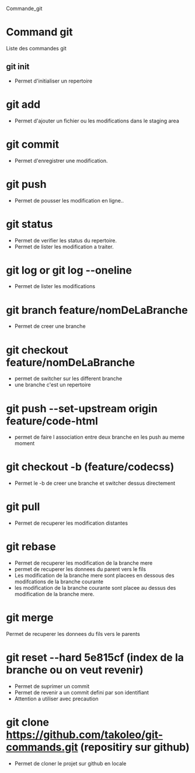Commande_git
# Command git
Liste des commandes git

## git init
- Permet d'initialiser un repertoire

# git add
- Permet d'ajouter un fichier ou les modifications dans le staging area

# git commit
- Permet d'enregistrer une modification.

# git push
- Permet de pousser les modification en ligne..

# git status
- Permet de verifier les status du repertoire.
- Permet de lister les modification a traiter.

# git log  or git log --oneline
- Permet de lister les modifications


# git branch feature/nomDeLaBranche
- Permet de creer une branche


# git  checkout feature/nomDeLaBranche
- permet de switcher sur les different branche
- une branche c'est un repertoire

# git push --set-upstream origin feature/code-html
- permet de faire l association entre deux branche  en les push au meme moment

# git checkout -b (feature/codecss)
- Permet le -b de creer une branche et switcher dessus directement

# git pull
- Permet de recuperer les modification distantes

# git rebase
- Permet de recuperer les modification de la branche mere
- permet de recuperer les donnees du parent vers le fils
- Les modification de la branche mere sont placees en dessous des modifcations de la branche courante
- les modification de la branche courante sont placee au dessus des modification de la branche mere.


# git merge 
Permet de recuperer les donnees du fils vers le parents

# git reset --hard  5e815cf (index de la branche ou on veut revenir)
- Permet de suprimer un commit
- Permet de revenir a un commit defini par son identifiant
- Attention a utiliser avec precaution

# git clone https://github.com/takoleo/git-commands.git (repositiry sur github)
- Permet de cloner le projet sur github en locale 